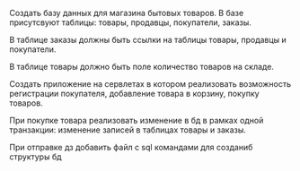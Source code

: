 Создать базу данных для магазина бытовых товаров.
В базе присутсвуют таблицы: товары, продавцы, покупатели, заказы.

В таблице заказы должны быть ссылки на таблицы товары, продавцы и покупатели.

В таблице товары должно быть поле количество товаров на складе.

Создать приложение на сервлетах в котором реализовать возможность регистрации
покупателя, добавление товара в корзину, покупку товаров.

При покупке товара реализовать изменение в бд в рамках одной транзакции:
изменение записей в таблицах товары и заказы.

При отправке дз добавить файл с sql командами для созданиб структуры бд
